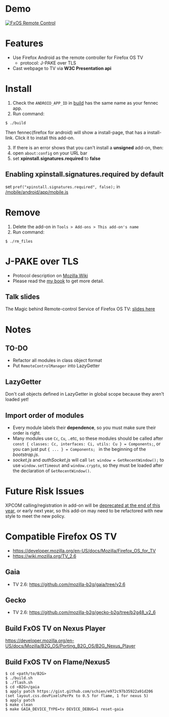 # Demo
[![FxOS Remote Control][RemoteControlImg]][RemoteControlURL]

# Features
- Use Firefox Android as the remote controller for Firefox OS TV
  - protocol: J-PAKE over TLS
- Cast webpage to TV via __W3C Presentation api__

# Install
1. Check the ```ANDROID_APP_ID``` in [build](build)
has the same name as your fennec app.
2. Run command:
```
$ ./build
```
Then fennec(firefox for android) will show a install-page,
that has a install-link. Click it to install this add-on.

3. If there is an error shows that you can't install a __unsigned__ add-on,
then:
  1. open ```about:config``` on your URL bar
  2. set __xpinstall.signatures.required__ to __false__

## Enabling __xpinstall.signatures.required__ by default
set ```pref("xpinstall.signatures.required", false);```
in [<mozilla-central>/mobile/android/app/mobile.js][mobileJS_link]

# Remove
1. Delete the add-on in ```Tools > Add-ons > This add-on's name```
2. Run command:
```
$ ./rm_files
```

# J-PAKE over TLS
- Protocol description on [Mozilla Wiki][FxOS_RC]
- Please read the [my book][jpake] to get more detail.

## Talk slides
The Magic behind Remote-control Service of Firefox OS TV: [slides here][slides]

# Notes
## TO-DO
- Refactor all modules in class object format
- Put ```RemoteControlManager``` into LazyGetter

## LazyGetter
Don't call objects defined in LazyGetter in global scope
because they aren't loaded yet!

## Import order of modules
- Every module labels their __dependence__,
so you must make sure their order is right.
- Many modules use ```Cc```, ```Cu```, ..etc, so these modules should be called
after ```const { classes: Cc, interfaces: Ci, utils: Cu } = Components;```,
or you can just put ```{ ... } = Components; ``` in the beginning
of the _bootstrap.js_.
- _socket.js_ and _authSocket.js_ will call ```let window = GetRecentWindow();```
to use ```window.setTimeout``` and ```window.crypto```,
so they must be loaded after the declaration of ```GetRecentWindow()```.

# Future Risk Issues
XPCOM calling/registration in add-on will be
[deprecated at the end of this year][xpcom_deprecated], or early next year,
so this add-on may need to be refactored with new style to meet the new policy.

[mobileJS_link]: https://dxr.mozilla.org/mozilla-central/source/mobile/android/app/mobile.js#194  "mobile.js"
[xpcom_deprecated]: https://blog.mozilla.org/addons/2015/08/21/the-future-of-developing-firefox-add-ons/ "xpcom deprecated"

# Compatible Firefox OS TV
- https://developer.mozilla.org/en-US/docs/Mozilla/Firefox_OS_for_TV
- https://wiki.mozilla.org/TV_2.6

## Gaia
- TV 2.6: https://github.com/mozilla-b2g/gaia/tree/v2.6

## Gecko
- TV 2.6: https://github.com/mozilla-b2g/gecko-b2g/tree/b2g48_v2_6

## Build FxOS TV on Nexus Player
https://developer.mozilla.org/en-US/docs/Mozilla/B2G_OS/Porting_B2G_OS/B2G_Nexus_Player

## Build FxOS TV on Flame/Nexus5
```
$ cd <path/to/B2G>
$ ./build.sh
$ ./flash.sh
$ cd <B2G>/gaia
$ apply patch https://gist.github.com/schien/e972c97b35922a91d206
(set layout.css.devPixelsPerPx to 0.5 for flame, 1 for nexus 5)
$ apply patch
$ make clean
$ make GAIA_DEVICE_TYPE=tv DEVICE_DEBUG=1 reset-gaia
```

[FxOS_RC]: https://wiki.mozilla.org/Firefox_OS/Remote_Control "Firefox OS/Remote Control"
[jpake]: https://www.gitbook.com/book/chunminchang/j-pake-over-tls/ "J-PAKE over TLS"
[RemoteControlImg]: http://img.youtube.com/vi/Hqv_EnqQ86Y/0.jpg "FxOS Remote Control"
[RemoteControlURL]: https://www.youtube.com/watch?v=nVu4rxjqtOM&list=PLSVOWZrQzZlY07b3gR6ONDECSsh-83w9N "FxOS Remote Control"
[slides]: http://chunminchang.github.io/works/remotecontrol/jpake-over-tls.pdf "The Magic behind Remote-control Service of Firefox OS TV"
<!-- [RemoteControlURL]: https://www.youtube.com/playlist?list=PLSVOWZrQzZlY07b3gR6ONDECSsh-83w9N "FxOS Remote Control" -->

